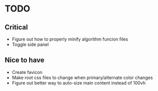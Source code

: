 # TODO

## Critical

- Figure out how to properly minify algorithm funcion files
- Toggle side panel

## Nice to have

- Create favicon
- Make root css files to change when primary/alternate color changes
- Figure out better way to auto-size main content instead of 100vh
